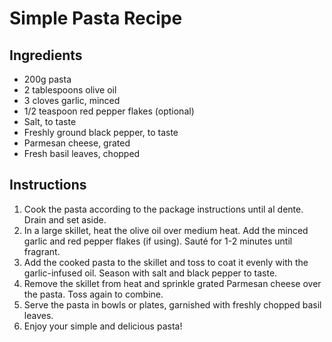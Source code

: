 # Simple Pasta Recipe

## Ingredients
- 200g pasta
- 2 tablespoons olive oil
- 3 cloves garlic, minced
- 1/2 teaspoon red pepper flakes (optional)
- Salt, to taste
- Freshly ground black pepper, to taste
- Parmesan cheese, grated
- Fresh basil leaves, chopped

## Instructions
1. Cook the pasta according to the package instructions until al dente. Drain and set aside.
2. In a large skillet, heat the olive oil over medium heat. Add the minced garlic and red pepper flakes (if using). Sauté for 1-2 minutes until fragrant.
3. Add the cooked pasta to the skillet and toss to coat it evenly with the garlic-infused oil. Season with salt and black pepper to taste.
4. Remove the skillet from heat and sprinkle grated Parmesan cheese over the pasta. Toss again to combine.
5. Serve the pasta in bowls or plates, garnished with freshly chopped basil leaves.
6. Enjoy your simple and delicious pasta!
